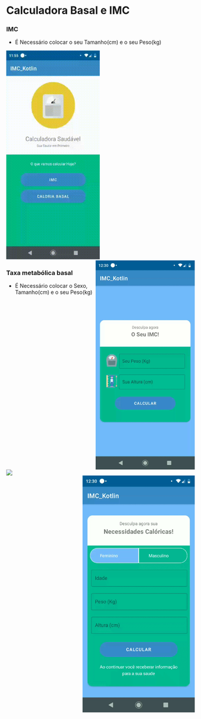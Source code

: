 # Calculadora Basal e IMC 

### IMC

- É Necessário colocar o seu Tamanho(cm) e o seu Peso(kg)

<div>
<img src="gif/IMC.gif" width ="250  align="left"/>
<img src="gif/ErroIMC.gif" width ="265" align="right"/>
</div>

### Taxa metabólica basal

- É Necessário colocar o Sexo, Tamanho(cm) e o seu Peso(kg)

<div>
<img src="gif/Basal.gif" width ="300"  align="left"/>
<img src="gif/ErroBasal.gif" width ="300"  align="right"/>
</div>
